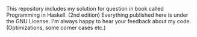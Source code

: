 This repository includes my solution for question in book called Programming in Haskell. (2nd edition) Everything published here is under the GNU License. I'm always happy to hear your feedback about my code.(Optimizations, some corner cases etc.)
